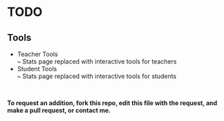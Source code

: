 # **TODO**


## Tools
- Teacher Tools</br>
 `↪` Stats page replaced with interactive tools for teachers
- Student Tools</br>
 `↪` Stats page replaced with interactive tools for students

</br>

**To request an addition, fork this repo, edit this file with the request, and make a pull request, or contact me.**
